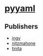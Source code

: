 # [pyyaml](https://pypi.org/project/pyyaml)



## Publishers
- [ingy](https://pypi.org/user/ingy)
- [nitzmahone](https://pypi.org/user/nitzmahone)
- [tinita](https://pypi.org/user/tinita)

